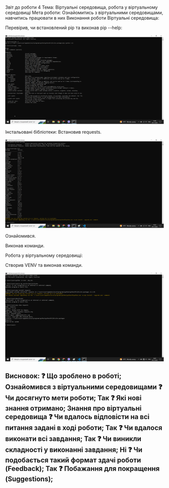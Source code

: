 Звіт до роботи 4
Тема: Віртуальні середовища, робота у віртуальному середовищі
Мета роботи: Ознайомитись з віртуальними середовищами, навчитись працювати в них
Виконання роботи
Віртуальні середовища:

Перевірив, чи встановлений pip та виконав pip --help:

![alt text](https://github.com/Crid71/SUBD/blob/main/lab4/srclab4/4.2.png "Результат")

Інстальовані бібліотеки:
Встановив requests.

![alt text](https://github.com/Crid71/SUBD/blob/main/lab4/srclab4/4.3.png "Результат")

Ознайомився.

Виконав команди.

Робота у віртуальному середовищі:

Створив VENV та виконав команди.

![alt text](https://github.com/Crid71/SUBD/blob/main/lab4/srclab4/4.6.png "Результат")

Висновок:
❓ Що зроблено в роботі;
Ознайомився з віртуальними середовищами
❓ Чи досягнуто мети роботи;
Так
❓ Які нові знання отримано;
Знання про віртуальні середовища
❓ Чи вдалось відповісти на всі питання задані в ході роботи;
Так
❓ Чи вдалося виконати всі завдання;
Так
❓ Чи виникли складності у виконанні завдання;
Ні
❓ Чи подобається такий формат здачі роботи (Feedback);
Так
❓ Побажання для покращення (Suggestions);
-